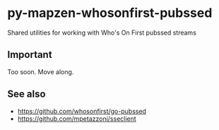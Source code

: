 # py-mapzen-whosonfirst-pubssed

Shared utilities for working with Who's On First pubssed streams

## Important

Too soon. Move along.

## See also

* https://github.com/whosonfirst/go-pubssed
* https://github.com/mpetazzoni/sseclient